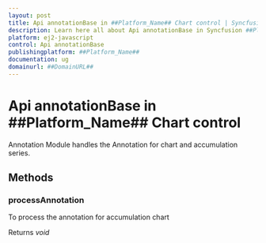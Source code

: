 ```yaml
---
layout: post
title: Api annotationBase in ##Platform_Name## Chart control | Syncfusion
description: Learn here all about Api annotationBase in Syncfusion ##Platform_Name## Chart control of Syncfusion Essential JS 2 and more.
platform: ej2-javascript
control: Api annotationBase 
publishingplatform: ##Platform_Name##
documentation: ug
domainurl: ##DomainURL##
---
```


# Api annotationBase in ##Platform_Name## Chart control

Annotation Module handles the Annotation for chart and accumulation series.

## Methods

### processAnnotation

To process the annotation for accumulation chart

Returns *void*
